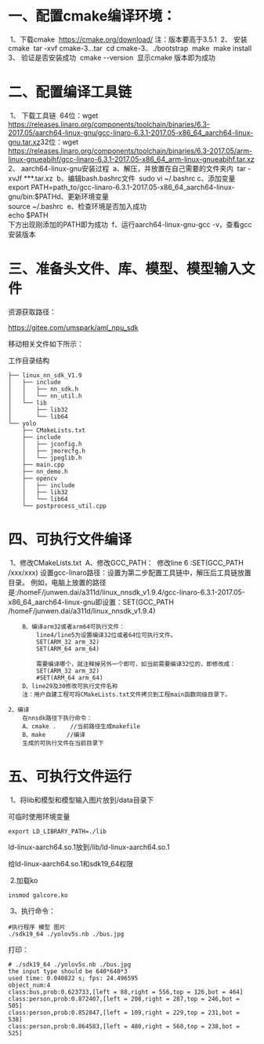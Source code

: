 # 一、配置cmake编译环境：
​	1、下载cmake
​		https://cmake.org/download/
​		注：版本要高于3.5.1
​	2、 安装cmake
​		tar -xvf cmake-3.*.*.tar
​		cd cmake-3.*.*
​		./bootstrap 
​		make
​		make install
​	3、 验证是否安装成功
​		cmake --version
​		显示cmake 版本即为成功

# 二、配置编译工具链
​	1、 下载工具链
​		64位：wget https://releases.linaro.org/components/toolchain/binaries/6.3-2017.05/aarch64-linux-gnu/gcc-linaro-6.3.1-2017.05-x86_64_aarch64-linux-gnu.tar.xz
​		32位：wget https://releases.linaro.org/components/toolchain/binaries/6.3-2017.05/arm-linux-gnueabihf/gcc-linaro-6.3.1-2017.05-x86_64_arm-linux-gnueabihf.tar.xz
​	2、 aarch64-linux-gnu安装过程
​		a、解压，并放置在自己需要的文件夹内 
​			tar -xvJf ***.tar.xz
​		b、编辑bash.bashrc文件 
​			sudo vi ~/.bashrc
​		c、添加变量   
​			export PATH=path_to/gcc-linaro-6.3.1-2017.05-x86_64_aarch64-linux-gnu/bin:$PATH
​		d、更新环境变量   
​			source ~/.bashrc
​		e、检查环境是否加入成功   
​			echo $PATH     
​			下方出现刚添加的PATH即为成功
​		f、运行aarch64-linux-gnu-gcc -v，查看gcc安装版本

# 三、准备头文件、库、模型、模型输入文件

资源获取路径：

https://gitee.com/umspark/aml_npu_sdk

移动相关文件如下所示：

工作目录结构

```
├── linux_nn_sdk_V1.9
│   ├── include
│   │   ├── nn_sdk.h
│   │   └── nn_util.h
│   └── lib
│       ├── lib32
│       └── lib64
└── yolo
    ├── CMakeLists.txt
    ├── include
    │   ├── jconfig.h
    │   ├── jmorecfg.h
    │   └── jpeglib.h
    ├── main.cpp
    ├── nn_demo.h
    ├── opencv
    │   ├── include
    │   ├── lib32
    │   └── lib64
    └── postprocess_util.cpp
```

# 四、可执行文件编译
​	1、修改CMakeLists.txt
​		A、修改GCC_PATH：
​			修改line 6 :SET(GCC_PATH /xxx/xxx)
​			设置gcc-linaro路径：设置为第二步配置工具链中，解压后工具链放置目录。
​			例如，电脑上放置的路径是:/homeF/junwen.dai/a311d/linux_nnsdk_v1.9.4/gcc-linaro-6.3.1-2017.05-x86_64_aarch64-linux-gnu
​			即设置：SET(GCC_PATH /homeF/junwen.dai/a311d/linux_nnsdk_v1.9.4)

		B、编译arm32或者arm64可执行文件：
			line4/line5为设置编译32位或者64位可执行文件。
			SET(ARM_32 arm_32)
			SET(ARM_64 arm_64)
			
			需要编译哪个，就注释掉另外一个即可，如当前需要编译32位的，即修改成：
			SET(ARM_32 arm_32)
			#SET(ARM_64 arm_64)
		D、line29及30修改可执行文件名称
		注：用户自建工程可将CMakeLists.txt文件拷贝到工程main函数同级目录下。
	
	2、编译
		在nnsdk路径下执行命令：
		A、cmake .    //当前路径生成makefile
		B、make      //编译
		生成的可执行文件在当前目录下

# 五、可执行文件运行

​	1、将lib和模型和模型输入图片放到/data目录下

可临时使用环境变量

```
export LD_LIBRARY_PATH=./lib
```

ld-linux-aarch64.so.1放到/lib/ld-linux-aarch64.so.1

给ld-linux-aarch64.so.1和sdk19_64权限

​	2.加载ko

```
insmod galcore.ko 
```

​	3、执行命令：

```
#执行程序 模型 图片
./sdk19_64 ./yolov5s.nb ./bus.jpg
```

打印：

```
# ./sdk19_64 ./yolov5s.nb ./bus.jpg
the input type should be 640*640*3
used time: 0.040822 s; fps: 24.496595
object_num:4
class:bus,prob:0.623733,[left = 88,right = 556,top = 126,bot = 464]
class:person,prob:0.872407,[left = 208,right = 287,top = 246,bot = 505]
class:person,prob:0.852847,[left = 109,right = 229,top = 231,bot = 538]
class:person,prob:0.864583,[left = 480,right = 560,top = 238,bot = 525]
```

